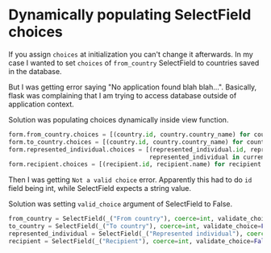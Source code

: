 # Dynamically populating SelectField choices

If you assign ```choices``` at initialization you can't change it afterwards.
In my case I wanted to set ```choices``` of ```from_country```
SelectField to countries saved in the database.

But I was getting error saying "No application found blah blah...".
Basically, flask was complaining that I am trying 
to access database outside of application context.

Solution was populating choices dynamically inside view function.

```python
form.from_country.choices = [(country.id, country.country_name) for country in Country.query.all()]
form.to_country.choices = [(country.id, country.country_name) for country in Country.query.all()]
form.represented_individual.choices = [(represented_individual.id, represented_individual.name) for
                                       represented_individual in current_user.represented_individuals]
form.recipient.choices = [(recipient.id, recipient.name) for recipient in current_user.recipients]
```

Then I was getting ``Not a valid choice`` error. 
Apparently this had to do ``id`` field being int, while SelectField expects a string value.

Solution was setting ```valid_choice``` argument of SelectField to False.

```python
from_country = SelectField(_("From country"), coerce=int, validate_choice=False)
to_country = SelectField(_("To country"), coerce=int, validate_choice=False)
represented_individual = SelectField(_("Represented individual"), coerce=int, validate_choice=False)
recipient = SelectField(_("Recipient"), coerce=int, validate_choice=False)
```